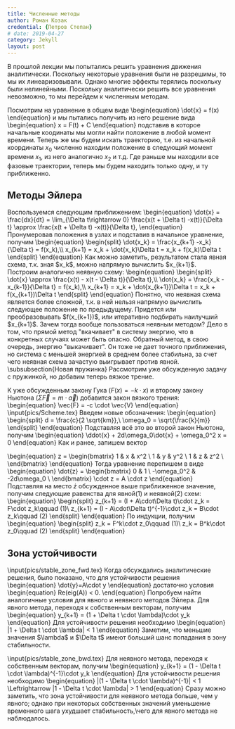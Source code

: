 ```yaml
---
title: Численные методы
author: Роман Козак
credential: {Петров Степан}
# date: 2019-04-27
category: Jekyll
layout: post
---
```



<span id="forward_euler" class= rounded style="max-width: 1152px;">
<script src="{{site.baseurl}}/assets/scripts/p5.min.js"></script>
<script src ="{{site.baseurl}}/assets/scripts/math.js"></script>
<script src="{{site.baseurl}}/assets/scripts/numerical_method/forward_euler.js"></script>
</span>



<div>
В прошлой лекции мы попытались решить уравнения движения аналитически. Поскольку некоторые уравнения были не разрешимы, то мы их линеаризовывали. Однако многие эффекты терялись поскольку были нелинейными. 
Поскольку аналитически решить все уравнения невозможно, то мы перейдем к численным методам.

Посмотрим на уравнение в общем виде
\begin{equation}
    \dot{x} = f(x)
\end{equation}
и мы пытались получить из него решение вида
\begin{equation}
    x = F(t) + C
\end{equation}
подставив в которое начальные коодинаты мы могли найти положение в любой момент времени.
Теперь же мы будем искать траекторию, т.е. из начальной координаты $x_0$ численно находим положение в следующий момент времени $x_1$, из него аналогично $x_2$ и т.д. Где раньше мы находили все фазовые траектории, теперь мы будем находить только одну, и ту приближенно.


</div>

## Методы Эйлера

<div>
Воспользуемся следующим приближением:
\begin{equation}
    \dot{x} = \frac{dx}{dt} = \lim_{\Delta t\rightarrow 0} \frac{x(t + \Delta t) -x(t)}{\Delta t} \approx \frac{x(t + \Delta t) -x(t)}{\Delta t},
\end{equation}
Пронумеровав положения в узлах и подставив в начальное уравнение, получим
\begin{equation}
    \begin{split}
        \dot{x_k} = \frac{x_{k+1} -x_k}{\Delta t} = f(x_k),\\
        x_{k+1} = x_k + \dot{x_k}\Delta t = x_k + f(x_k)\Delta t
    \end{split}
\end{equation}
Как можно заметить, результатом стала явная схема, т.к. зная $x_k$, можно напрямую вычислить $x_{k+1}$. Построим аналогично неявную схему:
\begin{equation}
    \begin{split}
        \dot{x} \approx \frac{x(t) - x(t - \Delta t)}{\Delta t},\\
        \dot{x_k} = \frac{x_k - x_{k-1}}{\Delta t} = f(x_k),\\
        x_{k+1} = x_k + \dot{x_{k+1}}\Delta t = x_k + f(x_{k+1})\Delta t
    \end{split}
\end{equation}
Понятно, что неявная схема является более сложной, т.к. в ней нельзя напрямую вычислить следующее положение по предыдущему. Придется или преобразовывать $f(x_{k+1})$, или итеративно подбирать наилучший $x_{k+1}$. Зачем тогда вообще пользоваться неявным методом? Дело в том, что прямой метод "вкачивает" в систему энергию, что в конкретных случаях может быть опасно. Обратный метод, в свою очередь, энергию "выкачивает". Он тоже не дает точного приближения, но система с меньшей энергией в среднем более стабильна, за счет чего неявная схема зачастую выигрывает против явной.
\subsubsection{Новая пружинка}
Рассмотрим уже обсужденную задачу с пружинкой, но добавим теперь вязкое трение.

К уже обсужденным закону Гука ($F(x) = -k \cdot x$) и второму закону Ньютона ($\Sigma \vec{F} = m \cdot \vec{a}$) добавится закон вязкого трения:
\begin{equation}
    \vec{F} = -c \cdot \vec{V}
\end{equation}
\input{pics/Scheme.tex}
Введем новые обозначения:
\begin{equation}
    \begin{split}
        d = \frac{c}{2 \sqrt{km}},\\
        \omega_0 = \sqrt{\frac{k}{m}}
    \end{split}
\end{equation}
Подставляя всё это во второй закон Ньютона, получим
\begin{equation}
    \ddot{x} + 2d\omega_0\dot{x} + \omega_0^2 x = 0
\end{equation}
Как и ранее, запишем вектор

\begin{equation}
    z =
     \begin{bmatrix}     1 & x & x^2 \\     1 & y & y^2 \\     1 & z & z^2 \\     \end{bmatrix} 
\end{equation}
Тогда уравнение перепишем в виде
\begin{equation}
    \dot{z} =
    \begin{bmatrix}
        0 & 1 \\
        -\omega_0^2 & -2d\omega_0 \\
    \end{bmatrix}
    \cdot z = A \cdot z
\end{equation}
Подставляя на место $\dot{z}$ обсужденное выше приближенное значение, получим следующие равенства для явной$(1)$ и неявной$(2)$ схем:
\begin{equation}
    \begin{split}
        z_{k+1} = (I + A\cdot\Delta t)\cdot z_k = F\cdot z_k\qquad (1)\\
        z_{k+1} = (I - A\cdot\Delta t)^{-1}\cdot z_k = B\cdot z_k\qquad (2)
    \end{split}
\end{equation}
По индукции, получим
\begin{equation}
    \begin{split}
        z_k = F^k\cdot z_0\qquad (1)\\
        z_k = B^k\cdot z_0\qquad (2)
    \end{split}
\end{equation}
</div>

## Зона устойчивости

<div>
\input{pics/stable_zone_fwd.tex}
Когда обсуждались аналитические решения, было показано, что для устойчивости решения
\begin{equation}
    \dot{y}=A\cdot y
\end{equation}
достаточно условия
\begin{equation}
    Re(eig(A)) < 0.
\end{equation}
Попробуем найти аналогичные условия для явного и неявного методов Эйлера.
Для явного метода, переходя к собственным векторам, получим
\begin{equation}
    y_{k+1} = (1 + \Delta t \cdot \lambda)\cdot y_k
\end{equation}
Для устойчивости решения необходимо
\begin{equation}
    |1 + \Delta t \cdot \lambda| < 1
\end{equation}
Заметим, что меньшие значения $\lambda$ и $\Delta t$ имеют больший шанс попадания в зону стабильности.

\input{pics/stable_zone_bwd.tex}
Для неявного метода, переходя к собственным векторам, получим
\begin{equation}
    y_{k+1} = (1 - \Delta t \cdot \lambda)^{-1}\cdot y_k
\end{equation}
Для устойчивости решения необходимо
\begin{equation}
    |(1 - \Delta t \cdot \lambda)^{-1}| < 1 \Leftrightarrow |1 - \Delta t \cdot \lambda| > 1
\end{equation}
Сразу можно заметить, что зона устойчивости для неявного метода больше, чем у явного; однако при некоторых собственных значений уменьшение временного шага ухудшает стабильность,\\чего для явного метода не наблюдалось.

</div>

